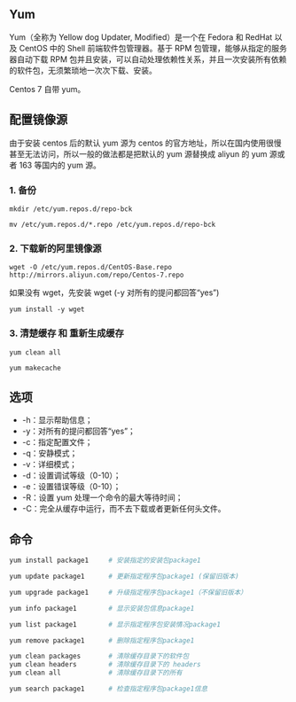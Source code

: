 ## Yum

Yum（全称为 Yellow dog Updater, Modified）是一个在 Fedora 和 RedHat 以及 CentOS 中的 Shell 前端软件包管理器。基于 RPM 包管理，能够从指定的服务器自动下载 RPM 包并且安装，可以自动处理依赖性关系，并且一次安装所有依赖的软件包，无须繁琐地一次次下载、安装。

Centos 7 自带 yum。

## 配置镜像源

由于安装 centos 后的默认 yum 源为 centos 的官方地址，所以在国内使用很慢甚至无法访问，所以一般的做法都是把默认的 yum 源替换成 aliyun 的 yum 源或者 163 等国内的 yum 源。

### 1. 备份

`mkdir /etc/yum.repos.d/repo-bck`

`mv /etc/yum.repos.d/*.repo /etc/yum.repos.d/repo-bck`

### 2. 下载新的阿里镜像源

`wget -O /etc/yum.repos.d/CentOS-Base.repo http://mirrors.aliyun.com/repo/Centos-7.repo`

如果没有 wget，先安装 wget (-y 对所有的提问都回答“yes”)

`yum install -y wget`

### 3. 清楚缓存 和 重新生成缓存

`yum clean all`

`yum makecache`

## 选项

- -h：显示帮助信息；
- -y：对所有的提问都回答“yes”；
- -c：指定配置文件；
- -q：安静模式；
- -v：详细模式；
- -d：设置调试等级（0-10）；
- -e：设置错误等级（0-10）；
- -R：设置 yum 处理一个命令的最大等待时间；
- -C：完全从缓存中运行，而不去下载或者更新任何头文件。

## 命令

```sh
yum install package1     # 安装指定的安装包package1

yum update package1      # 更新指定程序包package1 (保留旧版本)

yum upgrade package1     # 升级指定程序包package1（不保留旧版本）

yum info package1        # 显示安装包信息package1

yum list package1        # 显示指定程序包安装情况package1

yum remove package1      # 删除指定程序包package1

yum clean packages       # 清除缓存目录下的软件包
yum clean headers        # 清除缓存目录下的 headers
yum clean all            # 清除缓存目录下的所有

yum search package1      # 检查指定程序包package1信息
```
